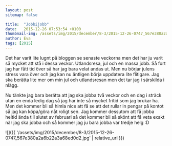 ```yaml
---
layout: post
sitemap: false

title:  "Jobbijobb"
date:   2015-12-26 07:53:54 +0100
thumbnail-img: /assets/img/2015/december/8-3/2015-12-26-0747_567e380a2a6b22a3a68ed0d2.jpg
author: Eva
tags: [2015]
---
```


Det har varit lite lugnt på bloggen se senaste veckorna men det har ju varit så mycket att stå i dessa veckor. Utlandsresa, jul och en massa jobb. Så fort jag har fått tid över så har jag bara velat andas ut. Men nu börjar julens stress vara över och jag kan nu äntligen börja uppdatera lite flitigare. Jag ska berätta lite mer om min jul och utlandsresan men det tar jag i särskilda i nlägg. 

Nu tänkte jag bara berätta att jag ska jobba två veckor och en dag i sträck utan en enda ledig dag så jag har inte så mycket fritid som jag brukar ha. Men det kommer bli så himla nice att få se att det rullar in pengar på kontot så jag kan köpa/göra nåt roligt sen. Jag kommer dessutom att få jobba heltid ända till slutet av februari så det kommer bli så skönt att få veta exakt när jag ska jobba och så kommer jag ju bara jobba var tredje helg :D

![]({{ '/assets/img/2015/december/8-3/2015-12-26-0747_567e380a2a6b22a3a68ed0d2.jpg'  | relative_url }})

